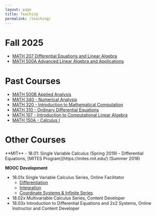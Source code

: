 ```yaml
---
layout: page
title: Teaching
permalink: /teaching/
---
```

# Fall 2025
<ul>
  <li><a href="https://catalog.fullerton.edu/preview_course_nopop.php?catoid=80&coid=541338">MATH 207 Differential Equations and Linear Algebra</a></li>
  <li><a href="https://catalog.fullerton.edu/preview_course_nopop.php?catoid=80&coid=541338">MATH 500A Advanced Linear Algebra and Applications</a></li>
</ul>
<h1>Past Courses</h1>
<ul>
  <li><a href="https://catalog.fullerton.edu/preview_course_nopop.php?catoid=95&coid=596661">MATH 500B Applied Analysis</a></li>
  <li><a href="https://catalog.fullerton.edu/preview_course_nopop.php?catoid=75&coid=518572">MATH 340 - Numerical Analysis</a></li>
  <li><a href="https://catalog.fullerton.edu/preview_course_nopop.php?catoid=70&coid=494089">MATH 320 - Introduction to Mathematical Computation</a></li>
  <li><a href="https://catalog.fullerton.edu/preview_course_nopop.php?catoid=95&coid=596633&print">MATH 310 - Ordinary Differential Equations</a></li>
  <li><a href="https://catalog.fullerton.edu/preview_course_nopop.php?catoid=80&coid=541336">MATH 107 - Introduction to Computational Linear Algebra</a></li>
  <li><a href="https://catalog.fullerton.edu/preview_course_nopop.php?catoid=80&coid=539101">MATH 150A - Calculus I</a></li>
</ul>
<h1>Other Courses</h1>
**MIT**
- 18.01: Single Variable Calculus (Spring 2019)
- Differential Equations, [MITES Program](https://mites.mit.edu/) (Summer 2018)

**MOOC Development**
- 18.01x Single Variable Calculus Series, Online Facilitator
  - [Differentiation](https://mitxonline.mit.edu/courses/course-v1:MITxT+18.01.1x/)
  - [Integration](https://mitxonline.mit.edu/courses/course-v1:MITxT+18.01.2x/)
  - [Coordinate Systems & Infinite Series](https://mitxonline.mit.edu/courses/course-v1:MITxT+18.01.3x/)
- 18.02x Multivariable Calculus Series, Content Developer
- 18.03x Introduction to Differential Equations and 2x2 Systems, Online Instructor and Content Developer
